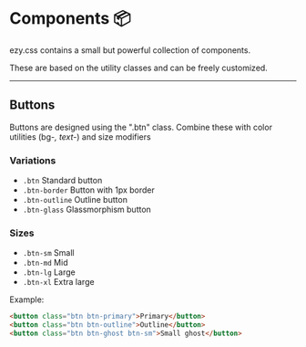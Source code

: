 # Components 📦

ezy.css contains a small but powerful collection of components.

These are based on the utility classes and can be freely customized.

---

## Buttons

Buttons are designed using the ".btn" class. Combine these with color utilities (bg-*, text-*) and size modifiers

### Variations
- `.btn` Standard button
- `.btn-border` Button with 1px border
- `.btn-outline` Outline button
- `.btn-glass` Glassmorphism button

### Sizes
- `.btn-sm` Small
- `.btn-md` Mid
- `.btn-lg` Large
- `.btn-xl` Extra large

Example:

```html
<button class="btn btn-primary">Primary</button>
<button class="btn btn-outline">Outline</button>
<button class="btn btn-ghost btn-sm">Small ghost</button>
```